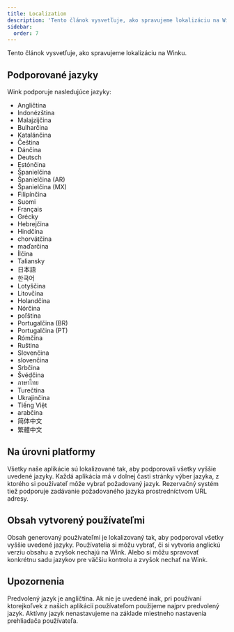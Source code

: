 ```yaml
---
title: Localization
description: 'Tento článok vysvetľuje, ako spravujeme lokalizáciu na Winku.'
sidebar:
  order: 7
---
```

Tento článok vysvetľuje, ako spravujeme lokalizáciu na Winku.

## Podporované jazyky

Wink podporuje nasledujúce jazyky:

* Angličtina
* Indonézština
* Malajzijčina
* Bulharčina
* Katalánčina
* Čeština
* Dánčina
* Deutsch
* Estónčina
* Španielčina
* Španielčina (AR)
* Španielčina (MX)
* Filipínčina
* Suomi
* Français
* Grécky
* Hebrejčina
* Hindčina
* chorvátčina
* maďarčina
* Ílčina
* Taliansky
* 日本語
* 한국어
* Lotyščina
* Litovčina
* Holandčina
* Nórčina
* poľština
* Portugalčina (BR)
* Portugalčina (PT)
* Rómčina
* Ruština
* Slovenčina
* slovenčina
* Srbčina
* Švédčina
* ภาษาไทย
* Turečtina
* Ukrajinčina
* Tiếng Việt
* arabčina
* 简体中文
* 繁體中文

## Na úrovni platformy

Všetky naše aplikácie sú lokalizované tak, aby podporovali všetky vyššie uvedené jazyky. Každá aplikácia má v dolnej časti stránky výber jazyka, z ktorého si používateľ môže vybrať požadovaný jazyk. Rezervačný systém tiež podporuje zadávanie požadovaného jazyka prostredníctvom URL adresy.

## Obsah vytvorený používateľmi

Obsah generovaný používateľmi je lokalizovaný tak, aby podporoval všetky vyššie uvedené jazyky. Používatelia si môžu vybrať, či si vytvoria anglickú verziu obsahu a zvyšok nechajú na Wink. Alebo si môžu spravovať konkrétnu sadu jazykov pre väčšiu kontrolu a zvyšok nechať na Wink.

## Upozornenia

Predvolený jazyk je angličtina. Ak nie je uvedené inak, pri používaní ktorejkoľvek z našich aplikácií používateľom použijeme najprv predvolený jazyk. Aktívny jazyk nenastavujeme na základe miestneho nastavenia prehliadača používateľa.

